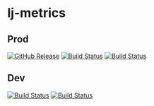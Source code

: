 # lj-metrics

## Prod
[![GitHub Release](https://img.shields.io/github/v/release/jimmydoh/lj-metrics?color=4fac91&link=https%3A%2F%2Fgithub.com%2Fusers%2Fjimmydoh%2Fpackages%2Fcontainer%2Fpackage%2Flj-metrics)](https://github.com/jimmydoh/lj-metrics/releases)
[![Build Status](https://github.com/jimmydoh/lj-metrics/actions/workflows/build-main-pull.yml/badge.svg)](https://github.com/jimmydoh/unifi-protect-backup/actions/workflows/build-main-pull.yml)
[![Build Status](https://github.com/jimmydoh/lj-metrics/actions/workflows/build-release.yml/badge.svg)](https://github.com/jimmydoh/unifi-protect-backup/actions/workflows/build-release.yml)

## Dev
[![Build Status](https://github.com/jimmydoh/lj-metrics/actions/workflows/build-dev-pull.yml/badge.svg)](https://github.com/jimmydoh/unifi-protect-backup/actions/workflows/build-dev-pull.yml)
[![Build Status](https://github.com/jimmydoh/lj-metrics/actions/workflows/build-dev.yml/badge.svg)](https://github.com/jimmydoh/unifi-protect-backup/actions/workflows/build-dev.yml)
